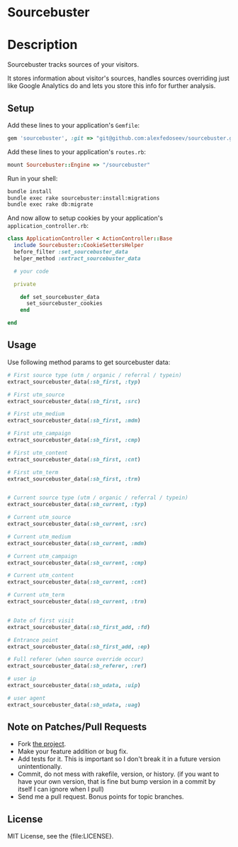 # Sourcebuster

# Description

Sourcebuster tracks sources of your visitors.

It stores information about visitor's sources, handles sources overriding just like Google Analytics do and lets you store this info for further analysis.

## Setup

Add these lines to your application's `Gemfile`:

```ruby
gem 'sourcebuster', :git => "git@github.com:alexfedoseev/sourcebuster.git"
```

Add these lines to your application's `routes.rb`:

```ruby
mount Sourcebuster::Engine => "/sourcebuster"
```

Run in your shell:

```bash
bundle install
bundle exec rake sourcebuster:install:migrations
bundle exec rake db:migrate
```

And now allow to setup cookies by your application's `application_controller.rb`:

```ruby
class ApplicationController < ActionController::Base
  include Sourcebuster::CookieSettersHelper
  before_filter :set_sourcebuster_data
  helper_method :extract_sourcebuster_data

  # your code

  private

    def set_sourcebuster_data
      set_sourcebuster_cookies
    end

end
```

## Usage

Use following method params to get sourcebuster data:

```ruby
# First source type (utm / organic / referral / typein)
extract_sourcebuster_data(:sb_first, :typ)

# First utm_source
extract_sourcebuster_data(:sb_first, :src)

# First utm_medium
extract_sourcebuster_data(:sb_first, :mdm)

# First utm_campaign
extract_sourcebuster_data(:sb_first, :cmp)

# First utm_content
extract_sourcebuster_data(:sb_first, :cnt)

# First utm_term
extract_sourcebuster_data(:sb_first, :trm)


# Current source type (utm / organic / referral / typein)
extract_sourcebuster_data(:sb_current, :typ)

# Current utm_source
extract_sourcebuster_data(:sb_current, :src)

# Current utm_medium
extract_sourcebuster_data(:sb_current, :mdm)

# Current utm_campaign
extract_sourcebuster_data(:sb_current, :cmp)

# Current utm_content
extract_sourcebuster_data(:sb_current, :cnt)

# Current utm_term
extract_sourcebuster_data(:sb_current, :trm)


# Date of first visit
extract_sourcebuster_data(:sb_first_add, :fd)

# Entrance point
extract_sourcebuster_data(:sb_first_add, :ep)

# Full referer (when source override occur)
extract_sourcebuster_data(:sb_referer, :ref)

# user ip
extract_sourcebuster_data(:sb_udata, :uip)

# user agent
extract_sourcebuster_data(:sb_udata, :uag)
```

## Note on Patches/Pull Requests

* Fork [the project](https://github.com/alexfedoseev/sourcebuster).
* Make your feature addition or bug fix.
* Add tests for it. This is important so I don't break it in a
  future version unintentionally.
* Commit, do not mess with rakefile, version, or history.
  (if you want to have your own version, that is fine but bump version in a commit by itself I can ignore when I pull)
* Send me a pull request. Bonus points for topic branches.

## License

MIT License, see the {file:LICENSE}.
